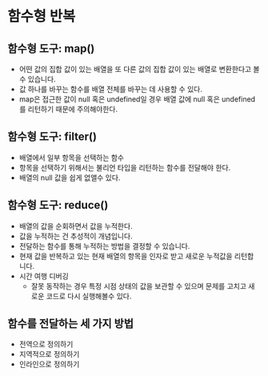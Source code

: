 # 함수형 반복

## 함수형 도구: map()
 - 어떤 값의 집합 값이 있는 배열을 또 다른 값의 집합 값이 있는 배열로 변환한다고 볼 수 있습니다.
 - 값 하나를 바꾸는 함수를 배열 전체를 바꾸는 데 사용할 수 있다.
 - map은 접근한 값이 null 혹은 undefined일 경우 배열 값에 null 혹은 undefined를 리턴하기 때문에 주의해야한다.

## 함수형 도구: filter()
 - 배열에서 일부 항목을 선택하는 함수
 - 항목을 선택하기 위해서는 불리언 타입을 리턴하는 함수를 전달해야 한다.
 - 배열의 null 값을 쉽게 없앨수 있다.

## 함수형 도구: reduce()
 - 배열의 값을 순회하면서 값을 누적한다.
 - 값을 누적하는 건 추성적이 개념입니다.
 - 전달하는 함수를 통해 누적하는 방법을 결정할 수 있습니다.
 - 현재 값을 반복하고 있는 현재 배열의 항목을 인자로 받고 새로운 누적값을 리턴합니다.
 - 시간 여행 디버깅
   - 잘못 동작하는 경우 특정 시점 상태의 값을 보관할 수 있으며 문제를 고치고 새로운 코드로 다시 실행해볼수 있다.


## 함수를 전달하는 세 가지 방법 
 - 전역으로 정의하기
 - 지역적으로 정의하기
 - 인라인으로 정의하기 
